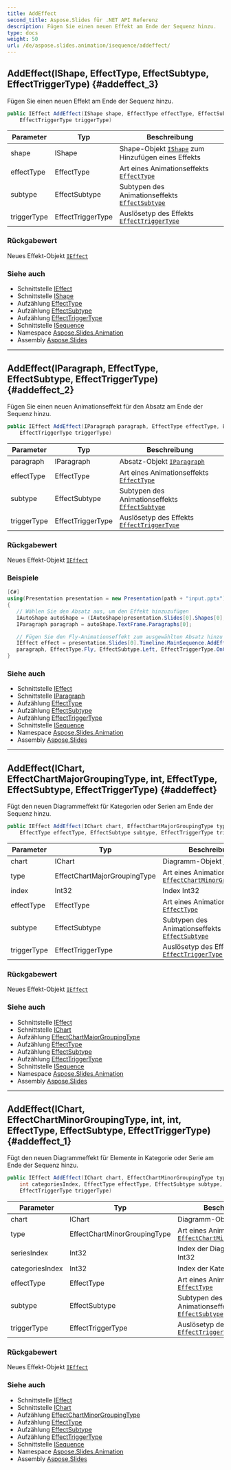 ```yaml
---
title: AddEffect
second_title: Aspose.Slides für .NET API Referenz
description: Fügen Sie einen neuen Effekt am Ende der Sequenz hinzu.
type: docs
weight: 50
url: /de/aspose.slides.animation/isequence/addeffect/
---
```


## AddEffect(IShape, EffectType, EffectSubtype, EffectTriggerType) {#addeffect_3}

Fügen Sie einen neuen Effekt am Ende der Sequenz hinzu.

```csharp
public IEffect AddEffect(IShape shape, EffectType effectType, EffectSubtype subtype, 
    EffectTriggerType triggerType)
```

| Parameter | Typ | Beschreibung |
| --- | --- | --- |
| shape | IShape | Shape-Objekt [`IShape`](../../../aspose.slides/ishape) zum Hinzufügen eines Effekts |
| effectType | EffectType | Art eines Animationseffekts [`EffectType`](../../effecttype) |
| subtype | EffectSubtype | Subtypen des Animationseffekts [`EffectSubtype`](../../effectsubtype) |
| triggerType | EffectTriggerType | Auslösetyp des Effekts [`EffectTriggerType`](../../effecttriggertype) |

### Rückgabewert

Neues Effekt-Objekt [`IEffect`](../../ieffect)

### Siehe auch

* Schnittstelle [IEffect](../../ieffect)
* Schnittstelle [IShape](../../../aspose.slides/ishape)
* Aufzählung [EffectType](../../effecttype)
* Aufzählung [EffectSubtype](../../effectsubtype)
* Aufzählung [EffectTriggerType](../../effecttriggertype)
* Schnittstelle [ISequence](../../isequence)
* Namespace [Aspose.Slides.Animation](../../isequence)
* Assembly [Aspose.Slides](../../../)

---

## AddEffect(IParagraph, EffectType, EffectSubtype, EffectTriggerType) {#addeffect_2}

Fügen Sie einen neuen Animationseffekt für den Absatz am Ende der Sequenz hinzu.

```csharp
public IEffect AddEffect(IParagraph paragraph, EffectType effectType, EffectSubtype subtype, 
    EffectTriggerType triggerType)
```

| Parameter | Typ | Beschreibung |
| --- | --- | --- |
| paragraph | IParagraph | Absatz-Objekt [`IParagraph`](../../../aspose.slides/iparagraph) |
| effectType | EffectType | Art eines Animationseffekts [`EffectType`](../../effecttype) |
| subtype | EffectSubtype | Subtypen des Animationseffekts [`EffectSubtype`](../../effectsubtype) |
| triggerType | EffectTriggerType | Auslösetyp des Effekts [`EffectTriggerType`](../../effecttriggertype) |

### Rückgabewert

Neues Effekt-Objekt [`IEffect`](../../ieffect)

### Beispiele

```csharp
[C#]
using(Presentation presentation = new Presentation(path + "input.pptx"))
{        
   // Wählen Sie den Absatz aus, um den Effekt hinzuzufügen
   IAutoShape autoShape = (IAutoShape)presentation.Slides[0].Shapes[0];
   IParagraph paragraph = autoShape.TextFrame.Paragraphs[0];

   // Fügen Sie den Fly-Animationseffekt zum ausgewählten Absatz hinzu
   IEffect effect = presentation.Slides[0].Timeline.MainSequence.AddEffect(
   paragraph, EffectType.Fly, EffectSubtype.Left, EffectTriggerType.OnClick);
}
```

### Siehe auch

* Schnittstelle [IEffect](../../ieffect)
* Schnittstelle [IParagraph](../../../aspose.slides/iparagraph)
* Aufzählung [EffectType](../../effecttype)
* Aufzählung [EffectSubtype](../../effectsubtype)
* Aufzählung [EffectTriggerType](../../effecttriggertype)
* Schnittstelle [ISequence](../../isequence)
* Namespace [Aspose.Slides.Animation](../../isequence)
* Assembly [Aspose.Slides](../../../)

---

## AddEffect(IChart, EffectChartMajorGroupingType, int, EffectType, EffectSubtype, EffectTriggerType) {#addeffect}

Fügt den neuen Diagrammeffekt für Kategorien oder Serien am Ende der Sequenz hinzu.

```csharp
public IEffect AddEffect(IChart chart, EffectChartMajorGroupingType type, int index, 
    EffectType effectType, EffectSubtype subtype, EffectTriggerType triggerType)
```

| Parameter | Typ | Beschreibung |
| --- | --- | --- |
| chart | IChart | Diagramm-Objekt [`IChart`](../../../aspose.slides.charts/ichart) |
| type | EffectChartMajorGroupingType | Art eines Animationseffekts [`EffectChartMinorGroupingType`](../../effectchartminorgroupingtype) |
| index | Int32 | Index Int32 |
| effectType | EffectType | Art eines Animationseffekts [`EffectType`](../../effecttype) |
| subtype | EffectSubtype | Subtypen des Animationseffekts [`EffectSubtype`](../../effectsubtype) |
| triggerType | EffectTriggerType | Auslösetyp des Effekts [`EffectTriggerType`](../../effecttriggertype) |

### Rückgabewert

Neues Effekt-Objekt [`IEffect`](../../ieffect)

### Siehe auch

* Schnittstelle [IEffect](../../ieffect)
* Schnittstelle [IChart](../../../aspose.slides.charts/ichart)
* Aufzählung [EffectChartMajorGroupingType](../../effectchartmajorgroupingtype)
* Aufzählung [EffectType](../../effecttype)
* Aufzählung [EffectSubtype](../../effectsubtype)
* Aufzählung [EffectTriggerType](../../effecttriggertype)
* Schnittstelle [ISequence](../../isequence)
* Namespace [Aspose.Slides.Animation](../../isequence)
* Assembly [Aspose.Slides](../../../)

---

## AddEffect(IChart, EffectChartMinorGroupingType, int, int, EffectType, EffectSubtype, EffectTriggerType) {#addeffect_1}

Fügt den neuen Diagrammeffekt für Elemente in Kategorie oder Serie am Ende der Sequenz hinzu.

```csharp
public IEffect AddEffect(IChart chart, EffectChartMinorGroupingType type, int seriesIndex, 
    int categoriesIndex, EffectType effectType, EffectSubtype subtype, 
    EffectTriggerType triggerType)
```

| Parameter | Typ | Beschreibung |
| --- | --- | --- |
| chart | IChart | Diagramm-Objekt [`IChart`](../../../aspose.slides.charts/ichart) |
| type | EffectChartMinorGroupingType | Art eines Animationseffekts [`EffectChartMinorGroupingType`](../../effectchartminorgroupingtype) |
| seriesIndex | Int32 | Index der Diagrammreihe Int32 |
| categoriesIndex | Int32 | Index der Kategorie Int32 |
| effectType | EffectType | Art eines Animationseffekts [`EffectType`](../../effecttype) |
| subtype | EffectSubtype | Subtypen des Animationseffekts [`EffectSubtype`](../../effectsubtype) |
| triggerType | EffectTriggerType | Auslösetyp des Effekts [`EffectTriggerType`](../../effecttriggertype) |

### Rückgabewert

Neues Effekt-Objekt [`IEffect`](../../ieffect)

### Siehe auch

* Schnittstelle [IEffect](../../ieffect)
* Schnittstelle [IChart](../../../aspose.slides.charts/ichart)
* Aufzählung [EffectChartMinorGroupingType](../../effectchartminorgroupingtype)
* Aufzählung [EffectType](../../effecttype)
* Aufzählung [EffectSubtype](../../effectsubtype)
* Aufzählung [EffectTriggerType](../../effecttriggertype)
* Schnittstelle [ISequence](../../isequence)
* Namespace [Aspose.Slides.Animation](../../isequence)
* Assembly [Aspose.Slides](../../../)

<!-- DO NOT EDIT: generiert von xmldocmd für Aspose.Slides.dll -->